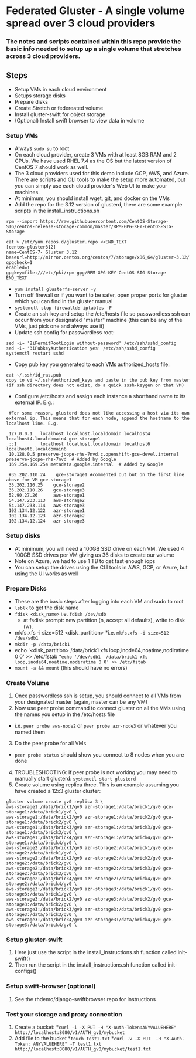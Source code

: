 # Federated Gluster - A single volume spread over 3 cloud providers
### The notes and scripts contained within this repo provide the basic info needed to setup up a single volume that stretches across 3 cloud providers.

## Steps
- Setup VMs in each cloud environment
- Setups storage disks
- Prepare disks
- Create Stretch or federeated volume
- Install gluster-swift for object storage 
- (Optional) Install swift browser to view data in volume

### Setup VMs
- Always `sudo su` to root 
- On each cloud provider, create 3 VMs with at least 8GB RAM and 2 CPUs.  We have used RHEL 7.4 as the OS but the latest version of CentOS 7 should work as well.
- The 3 cloud providers used for this demo include GCP, AWS, and Azure.  There are scripts and CLI tools to make the setup more automated, but you can simply use each cloud provider's Web UI to make your machines.
- At minimum, you should install wget, git, and docker on the VMs
- Add the repo for the 3.12 version of glusterd, there are some example scripts in the install_instructions.sh
```
rpm --import https://raw.githubusercontent.com/CentOS-Storage-SIG/centos-release-storage-common/master/RPM-GPG-KEY-CentOS-SIG-Storage

cat > /etc/yum.repos.d/gluster.repo <<END_TEXT
[centos-gluster312]
name=CentOS-7- Gluster 3.12
baseurl=http://mirror.centos.org/centos/7/storage/x86_64/gluster-3.12/
gpgcheck=1
enabled=1
gpgkey=file:///etc/pki/rpm-gpg/RPM-GPG-KEY-CentOS-SIG-Storage
END_TEXT
```
- `yum install glusterfs-server -y`
- Turn off firewall or if you want to be safer, open proper ports for gluster which you can find in the gluster manual
- `systemctl stop firewalld; iptables -F`
- Create an ssh-key and setup the /etc/hosts file so passwordless ssh can occur from your designated "master" machine (this can be any of the VMs, just pick one and always use it)
- Update ssh config for passwordless root:
```
sed -i~ '2iPermitRootLogin without-password' /etc/ssh/sshd_config
sed -i~ '3iPubkeyAuthentication yes' /etc/ssh/sshd_config
systemctl restart sshd
```

- Copy pub key you generated to each VMs authorized_hosts file:
```
cat ~/.ssh/id_ras.pub
copy to vi ~/.ssh/authorized_keys and paste in the pub key from master
(if ssh directory does not exist, do a quick sssh-keygen on that VM)
```
- Configure /etc/hosts and assign each instance a shorthand name to its external IP. E.g.:
``` 
 #For some reason, glusterd does not like accessing a host via its own external ip. This means that for each node, append the hostname to the localhost line. E.g.
  
 127.0.0.1   localhost localhost.localdomain localhost4 localhost4.localdomain4 gce-storage1
 ::1         localhost localhost.localdomain localhost6 localhost6.localdomain6
 10.128.0.5 preserve-jcope-rhs-7nvd.c.openshift-gce-devel.internal preserve-jcope-rhs-7nvd  # Added by Google
 169.254.169.254 metadata.google.internal  # Added by Google
 
 #35.202.110.24    gce-storage1 #commented out but on the first line above for VM gce-storage1
 35.202.110.25    gce-storage2
 35.202.110.26    gce-storage3
 52.90.27.26      aws-storage1
 54.147.233.113   aws-storage2
 54.147.233.114   aws-storage3
 102.134.12.122   azr-storage1
 102.134.12.123   azr-storage2
 102.134.12.124   azr-storage3
```
### Setup disks
- At minimum, you will need a 100GB SSD drive on each VM.  We used 4 100GB SSD drives per VM giving us 36 disks to create our volume
- Note on Azure, we had to use 1 TB to get fast enough iops
- You can setup the drives using the CLI tools in AWS, GCP, or Azure, but using the UI works as well

### Prepare Disks
* These are the basic steps after logging into each VM and sudo to root
* `lsblk` to get the disk name
* `fdisk <disk_name>` i.e. `fdisk /dev/sdb`
  * at fsdisk prompt: new partition (n, accept all defaults), write to disk (w).
* mkfs.xfs -i size=512 <disk_partition> 
  *i.e. `mkfs.xfs -i size=512 /dev/sdb1`
* `mkdir -p /data/brick1`
* echo '<disk_partition>  /data/brick1 xfs loop,inode64,noatime,nodiratime 0 0' >> /etc/fstab
   *`echo '/dev/sdb1  /data/brick1 xfs loop,inode64,noatime,nodiratime 0 0' >> /etc/fstab`
* `mount -a && mount` (this should have no errors)

### Create Volume
1. Once passwordless ssh is setup, you should connect to all VMs from your designated master (again, master can be any VM)
2. Now use peer probe command to connect gluster on all the VMs using the names you setup in the /etc/hosts file
  * i.e. `peer probe aws-node2` or `peer probe azr-node3` or whatever you named them
3. Do the peer probe for all VMs
  * `peer probe status` should show you connect to 8 nodes when you are done
4. TROUBLESHOOTING: if peer probe is not working you may need to manually start glusterd: `systemctl start glusterd`
5. Create volume using replica three.  This is an example assuming you have created a 12x3 gluster cluster:
```
gluster volume create gv0 replica 3 \ 
aws-storage1:/data/brick1/gv0 azr-storage1:/data/brick1/gv0 gce-storage1:/data/brick1/gv0 \
aws-storage1:/data/brick2/gv0 azr-storage1:/data/brick2/gv0 gce-storage1:/data/brick2/gv0 \
aws-storage1:/data/brick3/gv0 azr-storage1:/data/brick3/gv0 gce-storage1:/data/brick3/gv0 \
aws-storage1:/data/brick4/gv0 azr-storage1:/data/brick4/gv0 gce-storage1:/data/brick4/gv0 \
aws-storage2:/data/brick1/gv0 azr-storage2:/data/brick1/gv0 gce-storage2:/data/brick1/gv0 \
aws-storage2:/data/brick2/gv0 azr-storage2:/data/brick2/gv0 gce-storage2:/data/brick2/gv0 \
aws-storage2:/data/brick3/gv0 azr-storage2:/data/brick3/gv0 gce-storage2:/data/brick3/gv0 \
aws-storage2:/data/brick4/gv0 azr-storage2:/data/brick4/gv0 gce-storage2:/data/brick4/gv0 \
aws-storage3:/data/brick1/gv0 azr-storage3:/data/brick1/gv0 gce-storage3:/data/brick1/gv0 \
aws-storage3:/data/brick2/gv0 azr-storage3:/data/brick2/gv0 gce-storage3:/data/brick2/gv0 \
aws-storage3:/data/brick3/gv0 azr-storage3:/data/brick3/gv0 gce-storage3:/data/brick3/gv0 \
aws-storage3:/data/brick4/gv0 azr-storage3:/data/brick4/gv0 gce-storage3:/data/brick4/gv0 \
```
### Setup gluster-swift
1. Here just use the script in the install_instructions.sh function called init-swift()
2. Then run the script in the install_instructions.sh function called init-configs()

### Setup swift-browser (optional)
1. See the rhdemo/django-swiftbrowser repo for instructions

### Test your storage and proxy connection
1. Create a bucket:
  *`curl -i -X PUT -H "X-Auth-Token:ANYVALUEHERE" http://localhost:8080/v1/AUTH_gv0/mybucket`
2. Add file to the bucket
  *`touch test1.txt`
  *`curl -v -X PUT  -H "X-Auth-Token: ANYVALUEHERE" -T test1.txt http://localhost:8080/v1/AUTH_gv0/mybucket/test1.txt`

